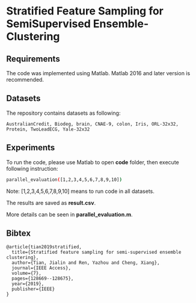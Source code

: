 # Stratified Feature Sampling for SemiSupervised Ensemble-Clustering


## Requirements

The code was implemented using Matlab. Matlab 2016 and later version is recommended.

## Datasets

The repository contains datasets as following:

```
AustralianCredit, Biodeg, brain, CNAE-9, colon, Iris, ORL-32x32, Protein, TwoLeadECG, Yale-32x32
```

## Experiments

To run the code, please use Matlab to open **code** folder, then execute following instruction:

```bash
parallel_evaluation([1,2,3,4,5,6,7,8,9,10])
```

Note: [1,2,3,4,5,6,7,8,9,10] means to run code in all datasets. 

The results are saved as **result.csv**.

More details can be seen in **parallel_evaluation.m**.

## Bibtex

```
@article{tian2019stratified,
  title={Stratified feature sampling for semi-supervised ensemble clustering},
  author={Tian, Jialin and Ren, Yazhou and Cheng, Xiang},
  journal={IEEE Access},
  volume={7},
  pages={128669--128675},
  year={2019},
  publisher={IEEE}
}
```

